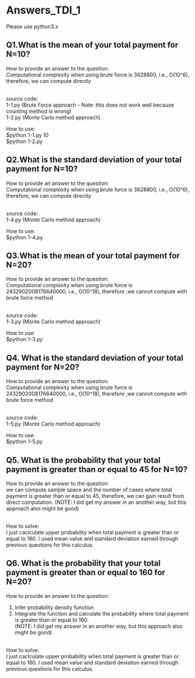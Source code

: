 # Answers_TDI_1

Please use python3.x

## Q1.What is the mean of your total payment for N=10?

How to provide an answer to the question:<br>
Computational complexity when using brute force is 3628800, i.e., O(10^6), therefore, we can compute directly<br><br>

source code:<br>
1-1.py (Brute Force approach - Note: this does not work well because counting method is wrong)<br>
1-2.py (Monte Carlo method approach)

How to use:<br>
$python 1-1.py 10<br>
$python 1-2.py <br>

## Q2.What is the standard deviation of your total payment for N=10?

How to provide an answer to the question:<br>
Computational complexity when using brute force is 3628800, i.e., O(10^6), therefore, we can compute directly<br><br>

source code:<br>
1-4.py (Monte Carlo method approach)

How to use:<br>
$python 1-4.py<br>


## Q3.What is the mean of your total payment for N=20?

How to provide an answer to the question:<br>
Computational complexity when using brute force is 2432902008176640000, i.e., O(10^18), therefore ,we cannot compute with brute force method<br><br>

source code:<br>
1-3.py (Monte Carlo method approach) <br>

How to use: <br>
$python 1-3.py <br>

## Q4. What is the standard deviation of your total payment for N=20?

How to provide an answer to the question:<br>
Computational complexity when using brute force is 2432902008176640000, i.e., O(10^18), therefore ,we cannot compute with brute force method<br><br>

source code:<br>
1-5.py (Monte Carlo method approach) <br>

How to use: <br>
$python 1-5.py <br>


## Q5. What is the probability that your total payment is greater than or equal to 45 for N=10?

How to provide an answer to the question:<br>
we can compute sample space and the number of cases where total payment is greater than or equal to 45, therefore, we can gain result from direct computation. (NOTE: I did get my answer in an another way, but this approach also might be good)<br><br>

How to solve:<br>
I just caclculate upper probability when total payment is greater than or equal to 160. I used mean value and standard deviation earned through previous questions for this calculus.<br>


## Q6. What is the probability that your total payment is greater than or equal to 160 for N=20?

How to provide an answer to the question:<br>
1. Infer probability density function
2. Integrate the function and calculate the probability where total payment is greater than or equal to 160.<br>
(NOTE: I did get my answer in an another way, but this approach also might be good)<br><br>

How to solve:<br>
I just caclculate upper probability when total payment is greater than or equal to 160. I used mean value and standard deviation earned through previous questions for this calculus.<br>
